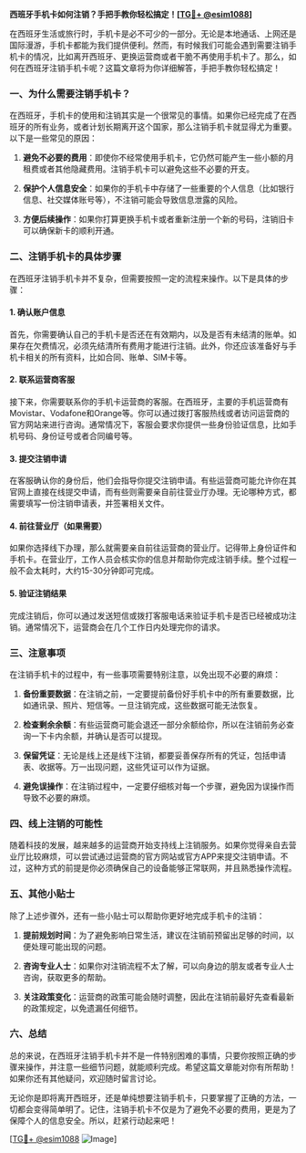 **西班牙手机卡如何注销？手把手教你轻松搞定！[[TG💪+ @esim1088](https://t.me/s/esim1088)]**

在西班牙生活或旅行时，手机卡是必不可少的一部分。无论是本地通话、上网还是国际漫游，手机卡都能为我们提供便利。然而，有时候我们可能会遇到需要注销手机卡的情况，比如离开西班牙、更换运营商或者干脆不再使用手机卡了。那么，如何在西班牙注销手机卡呢？这篇文章将为你详细解答，手把手教你轻松搞定！

### 一、为什么需要注销手机卡？

在西班牙，手机卡的使用和注销其实是一个很常见的事情。如果你已经完成了在西班牙的所有业务，或者计划长期离开这个国家，那么注销手机卡就显得尤为重要。以下是一些常见的原因：

1. **避免不必要的费用**：即使你不经常使用手机卡，它仍然可能产生一些小额的月租费或者其他隐藏费用。注销手机卡可以避免这些不必要的开支。
   
2. **保护个人信息安全**：如果你的手机卡中存储了一些重要的个人信息（比如银行信息、社交媒体账号等），不注销可能会导致信息泄露的风险。

3. **方便后续操作**：如果你打算更换手机卡或者重新注册一个新的号码，注销旧卡可以确保新卡的顺利开通。

### 二、注销手机卡的具体步骤

在西班牙注销手机卡并不复杂，但需要按照一定的流程来操作。以下是具体的步骤：

#### 1. 确认账户信息

首先，你需要确认自己的手机卡是否还在有效期内，以及是否有未结清的账单。如果存在欠费情况，必须先结清所有费用才能进行注销。此外，你还应该准备好与手机卡相关的所有资料，比如合同、账单、SIM卡等。

#### 2. 联系运营商客服

接下来，你需要联系你的手机卡运营商的客服。在西班牙，主要的手机运营商有Movistar、Vodafone和Orange等。你可以通过拨打客服热线或者访问运营商的官方网站来进行咨询。通常情况下，客服会要求你提供一些身份验证信息，比如手机号码、身份证号或者合同编号等。

#### 3. 提交注销申请

在客服确认你的身份后，他们会指导你提交注销申请。有些运营商可能允许你在其官网上直接在线提交申请，而有些则需要亲自前往营业厅办理。无论哪种方式，都需要填写一份注销申请表，并签署相关文件。

#### 4. 前往营业厅（如果需要）

如果你选择线下办理，那么就需要亲自前往运营商的营业厅。记得带上身份证件和手机卡。在营业厅，工作人员会核实你的信息并帮助你完成注销手续。整个过程一般不会太耗时，大约15-30分钟即可完成。

#### 5. 验证注销结果

完成注销后，你可以通过发送短信或拨打客服电话来验证手机卡是否已经被成功注销。通常情况下，运营商会在几个工作日内处理完你的请求。

### 三、注意事项

在注销手机卡的过程中，有一些事项需要特别注意，以免出现不必要的麻烦：

1. **备份重要数据**：在注销之前，一定要提前备份好手机卡中的所有重要数据，比如通讯录、照片、短信等。一旦注销完成，这些数据可能无法恢复。

2. **检查剩余余额**：有些运营商可能会退还一部分余额给你，所以在注销前务必查询一下卡内余额，并确认是否可以提现。

3. **保留凭证**：无论是线上还是线下注销，都要妥善保存所有的凭证，包括申请表、收据等。万一出现问题，这些凭证可以作为证据。

4. **避免误操作**：在注销过程中，一定要仔细核对每一个步骤，避免因为误操作而导致不必要的麻烦。

### 四、线上注销的可能性

随着科技的发展，越来越多的运营商开始支持线上注销服务。如果你觉得亲自去营业厅比较麻烦，可以尝试通过运营商的官方网站或官方APP来提交注销申请。不过，这种方式的前提是你必须确保自己的设备能够正常联网，并且熟悉操作流程。

### 五、其他小贴士

除了上述步骤外，还有一些小贴士可以帮助你更好地完成手机卡的注销：

1. **提前规划时间**：为了避免影响日常生活，建议在注销前预留出足够的时间，以便处理可能出现的问题。

2. **咨询专业人士**：如果你对注销流程不太了解，可以向身边的朋友或者专业人士咨询，获取更多的帮助。

3. **关注政策变化**：运营商的政策可能会随时调整，因此在注销前最好先查看最新的政策规定，以免遗漏任何细节。

### 六、总结

总的来说，在西班牙注销手机卡并不是一件特别困难的事情，只要你按照正确的步骤来操作，并注意一些细节问题，就能顺利完成。希望这篇文章能对你有所帮助！如果你还有其他疑问，欢迎随时留言讨论。

无论你是即将离开西班牙，还是单纯想要注销手机卡，只要掌握了正确的方法，一切都会变得简单明了。记住，注销手机卡不仅是为了避免不必要的费用，更是为了保障个人的信息安全。所以，赶紧行动起来吧！

[[TG💪+ @esim1088](https://t.me/s/esim1088) ![Image](https://i.postimg.cc/4NQfJmqS/Snipaste-2025-05-13-00-14-12.png)]